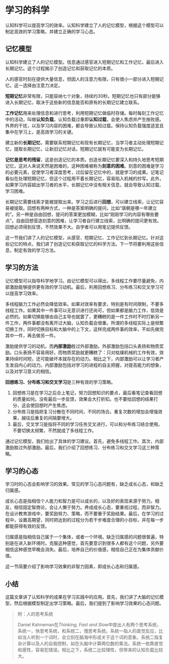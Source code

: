 # 学习的科学

认知科学可以提高学习的效率。认知科学建立了人的记忆模型，根据这个模型可以制定高效的学习策略，并建立正确的学习心态。

## 记忆模型

认知科学建立了人的记忆模型。信息通过感官进入短期记忆和工作记忆，最后进入长期记忆。这个过程揭示了创造记忆和获取记忆的本质。

人的感官时刻在提供大量信息，但因人的注意力有限，只有很小一部分进入短期记忆。这一选择由注意力决定。

**短期记忆**非常有限，只能容纳七个对象，持续约30秒。短期记忆也只有部分能够进入长期记忆，取决于这些新的信息能否和原有的长期记忆建立联系。

**工作记忆**用来处理信息和进行思考，利用短期记忆做临时存储。每时每刻工作记忆中的活动，叫做**认知负载**。认知负载过重即**认知过载**，会使人焦虑并产生挫败感。外界的干扰，以及学习内容的困难，都会导致认知过载。保持认知负载强度适宜且集中在学习上，是高效学习的关键。

建立新的**长期记忆**，需要联系短期记忆和现有长期记忆，当学习者主动处理短期记忆，提取长期记忆，让新旧记忆对话，短期记忆就有可能变为长期记忆。

**记忆是思考的残留**，这是创造记忆的本质。创造长期记忆要深入和持久地思考短期记忆，这对人来说天然是困难的，这种困难被称为**刻意的困难**。刻意的困难是学习的必要元素，促使学习者深度思考，过后留在记忆中的，就是学习的成果。记笔记看似在处理短期记忆，但这个过程用不着长期记忆，容易陷入机械的抄写。此外，如果学习内容超出学习者的水平，长期记忆中没有相关信息，就会导致认知过载、学习困难。

长期记忆需要线索才能被提取出来。学习之后进行**回想**，可以建立线索，让记忆容易被提取。回想有两种方式，一种是答案明确的提问，比如“唐朝是哪一年建立的”。另一种是自由回想，提问的答案更加模糊，比如“刚刚学习的内容有哪些要点”。自由回想营造刻意的困难，让学习者自行建立线索，比明确的提问更有效。回想必须得到反馈，不然效果不大。自学者可以用笔记提供反馈。

这一节我们讲了人的记忆模型，从感官、短期记忆、工作记忆到长期记忆。针对这些记忆的特点，我们讲了创造记忆和获取记忆的科学方法。下一节将要利用这些信息，制定有效的学习方法。

## 学习的方法

记忆模型可以指导科学地学习。由记忆模型可以得出，多线程工作要尽量避免，内部激励能够提供更有效的学习动机。最后，利用回想练习、分布练习和交叉学习可以提高学习效率。

多线程脑力工作必然会降低效率。如果对效率有要求，特别是有时间限制，不要多线程工作。如果其中一件事可以无意识进行还尚可，但如果都是脑力工作，低效是必然的。如果切换能够由自己主导也就罢了，更糟糕的是一件工作时不时打断另一件工作，两件事都没有离开过大脑，认知负载会很重。所谓的多线程实际上是频繁切换工作，同时切换目标和大脑中的上下文，这样完成两件事的效率，不如先做完其中一件，再去做另一件。

激励提供学习的动机，而**内部激励**胜过外部激励。外部激励包括口头表扬和物质奖励。口头表扬不容易用好。而物质奖励就更糟糕了：只对枯燥机械的工作有效，效果持续时间短，还可能破坏本就存在的动力。相比之下，内部激励可以让学习者产生发自内心的动力。内部激励包括对学习的进程的自主把握，对提高能力的想象，以及对学习意义的相信。

**回想练习、分布练习和交叉学习**是三种有效的学习策略。

1. 回想练习是在学习之后合上笔记，努力回想知识的要点，最后看笔记查看回想的质量如何。没有最后一步反馈，效果会大打折扣。也不要给回想的结果打分，这会使回想时产生焦虑。
2. 分布练习是指把复习分散在不同时间，不同的场合。重复次数的增加会增强效果，越往后重复的间隔要增大。
3. 最后，交叉学习是指将不同的学习任务交叉进行，可以和分布练习结合使用。不要切换太频繁，不然就成了多线程工作。

通过记忆模型，我们给出了具体的学习建议。首先，避免多线程工作。其次，内部激励胜过外部激励。最后，我们介绍了回想练习、分布练习和交叉学习这三种策略。

## 学习的心态

学习时的心态会影响学习的效果。常见的学习心态问题有，缺乏成长心态，和缺乏归属感。

成长心态是指相信个人能力和智力是可以成长的，以及好的表现来源于努力。相反，相信固定智商论，会让人懒于努力。养成成长心态，要重视过程，而非智力。在设计教育游戏中，要奖励努力、策略，而不要重于奖励结果。最后，在学习的过程中，设置高期望，同时把达到的过程分为若干步难度合理的小目标，并在每一步都能获得有效的反馈。

归属感是指相信自己属于一个集体，或者一个环境。缺乏归属感的问题很普遍，特别是在进入新环境时。克服这种感觉，首先要意识到很多人都有这个问题，另外要相信这种感觉早晚会消失。最后，培养自己的价值感，相信自己正在为集体贡献价值。

这一节简要介绍了影响学习效果的非智力因素，即成长心态和归属感。

## 小结

这篇文章讲了认知科学的成果在学习实践中的应用。首先，我们讲了大脑的记忆模型，然后根据模型制定出学习策略。最后，我们提到了影响学习效果的心态问题。



> 附：人的思考系统
>
> Daniel Kahneman在*Thinking, Fast and Slow*中提出人有两个思考系统，系统一，快思考系统，和系统二，慢思考系统。系统一指人的直觉反应，比如当人听到一个词时，会立刻在脑海中形成关于这个词的意象。系统二指复杂计算以及人的自我控制，如在头脑中计算两位数的乘法。系统一依靠直觉和感性，容易犯错误。相比之下，系统二比较理性，但带来的认知负载比较大。